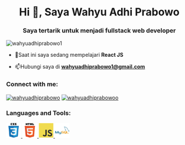 <!-- Github generator readme: https://rahuldkjain.github.io/gh-profile-readme-generator/ -->
<h1 align="center">Hi 👋, Saya Wahyu Adhi Prabowo</h1>
<h3 align="center">Saya tertarik untuk menjadi fullstack web developer</h3>


<p align="left"> <img src="https://komarev.com/ghpvc/?username=wahyuadhiprabowo1&label=Profile%20views&color=0e75b6&style=flat" alt="wahyuadhiprabowo1" /> </p>

- 🌱Saat ini saya sedang mempelajari **React JS**

- 📫Hubungi saya di **wahyuadhiprabowo1@gmail.com**

<h3 align="left">Connect with me:</h3>
<p align="left">
<a href="https://linkedin.com/in/wahyuadhiprabowo" target="blank"><img align="center" src="https://raw.githubusercontent.com/rahuldkjain/github-profile-readme-generator/master/src/images/icons/Social/linked-in-alt.svg" alt="wahyuadhiprabowo" height="30" width="40" /></a>
<a href="https://instagram.com/wahyuadhiprabowoo" target="blank"><img align="center" src="https://raw.githubusercontent.com/rahuldkjain/github-profile-readme-generator/master/src/images/icons/Social/instagram.svg" alt="wahyuadhiprabowoo" height="30" width="40" /></a>
</p>

<h3 align="left">Languages and Tools:</h3>
<p align="left"> <a href="https://www.w3schools.com/css/" target="_blank" rel="noreferrer"> <img src="https://raw.githubusercontent.com/devicons/devicon/master/icons/css3/css3-original-wordmark.svg" alt="css3" width="40" height="40"/> </a> <a href="https://www.w3.org/html/" target="_blank" rel="noreferrer"> <img src="https://raw.githubusercontent.com/devicons/devicon/master/icons/html5/html5-original-wordmark.svg" alt="html5" width="40" height="40"/> </a> <a href="https://developer.mozilla.org/en-US/docs/Web/JavaScript" target="_blank" rel="noreferrer"> <img src="https://raw.githubusercontent.com/devicons/devicon/master/icons/javascript/javascript-original.svg" alt="javascript" width="40" height="40"/> </a> <a href="https://www.mysql.com/" target="_blank" rel="noreferrer"> <img src="https://raw.githubusercontent.com/devicons/devicon/master/icons/mysql/mysql-original-wordmark.svg" alt="mysql" width="40" height="40"/> </a> </p>

<!-- <p><img align="left" src="https://github-readme-stats.vercel.app/api/top-langs?username=wahyuadhiprabowo1&show_icons=true&locale=en&layout=compact" alt="wahyuadhiprabowo1" /></p>

<p>&nbsp;<img align="center" src="https://github-readme-stats.vercel.app/api?username=wahyuadhiprabowo1&show_icons=true&locale=en" alt="wahyuadhiprabowo1" /></p>

<p><img align="center" src="https://github-readme-streak-stats.herokuapp.com/?user=wahyuadhiprabowo1&" alt="wahyuadhiprabowo1" /></p> -->

